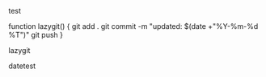 test

function lazygit() {
    git add .
    git commit -m "updated: $(date +"%Y-%m-%d %T")"
    git push
}


lazygit

datetest